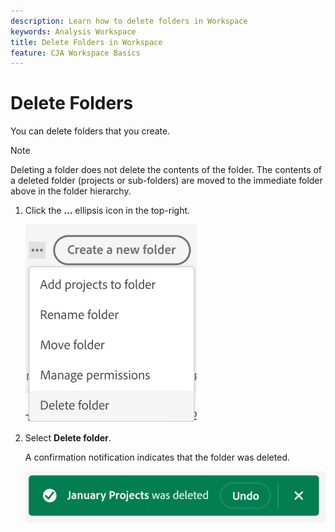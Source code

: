 ```yaml
---
description: Learn how to delete folders in Workspace
keywords: Analysis Workspace
title: Delete Folders in Workspace
feature: CJA Workspace Basics
---
```


# Delete Folders 

You can delete folders that you create.

>[!NOTE]
>
>Deleting a folder does not delete the contents of the folder. The contents of a deleted folder (projects or sub-folders) are moved to the immediate folder above in the folder hierarchy. 

1.  Click the **…** ellipsis icon in the top-right.

    ![](/help/analysis-workspace/build-workspace-project/assets/select-delete-folder.png)
 
1.  Select **Delete folder**.
 
    A confirmation notification indicates that the folder was deleted.

    ![](/help/analysis-workspace/build-workspace-project/assets/deleted-folder.png)

